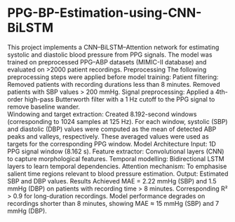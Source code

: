 # PPG-BP-Estimation-using-CNN-BiLSTM
This project implements a CNN–BiLSTM–Attention network for estimating systolic and diastolic blood pressure from PPG signals. The model was trained on preprocessed PPG–ABP datasets (MIMIC-II database) and evaluated on >2000 patient recordings.
Preprocessing 
The following preprocessing steps were applied before model training:
Patient filtering: Removed patients with recording durations less than 8 minutes. Removed patients with SBP values > 200 mmHg. 
Signal preprocessing: Applied a 4th-order high-pass Butterworth filter with a 1 Hz cutoff to the PPG signal to remove baseline wander.  
Windowing and target extraction: Created 8.192-second windows (corresponding to 1024 samples at 125 Hz). For each window, systolic (SBP) and diastolic (DBP) values were computed as the mean of detected ABP peaks and valleys, respectively. These averaged values were used as targets for the corresponding PPG window.
Model Architecture 
Input: 1D PPG signal window (8.162 s). 
Feature extractor: Convolutional layers (CNN) to capture morphological features. 
Temporal modelling: Bidirectional LSTM layers to learn temporal dependencies. 
Attention mechanism: To emphasise salient time regions relevant to blood pressure estimation. 
Output: Estimated SBP and DBP values.
Results 
Achieved MAE = 2.22 mmHg (SBP) and 1.5 mmHg (DBP) on patients with recording time > 8 minutes. Corresponding R² > 0.9 for long-duration recordings. Model performance degrades on recordings shorter than 8 minutes, showing MAE ≈ 15 mmHg (SBP) and 7 mmHg (DBP).
